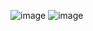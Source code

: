 ![image](https://github.com/user-attachments/assets/fbb6b965-bae5-4a04-b757-700621893488)
![image](https://github.com/user-attachments/assets/32f6c3bf-9835-4d11-99e1-5c37202ed01e)
